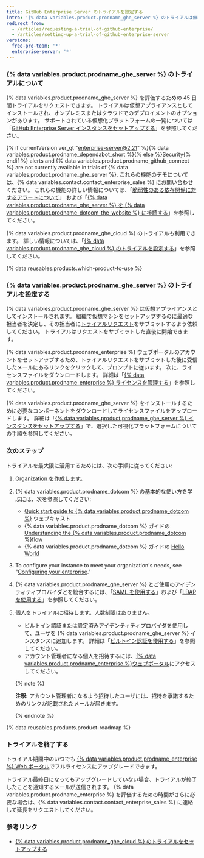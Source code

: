 ```yaml
---
title: GitHub Enterprise Server のトライアルを設定する
intro: '{% data variables.product.prodname_ghe_server %} のトライアルは無料でできます。'
redirect_from:
  - /articles/requesting-a-trial-of-github-enterprise/
  - /articles/setting-up-a-trial-of-github-enterprise-server
versions:
  free-pro-team: '*'
  enterprise-server: '*'
---
```


### {% data variables.product.prodname_ghe_server %} のトライアルについて

{% data variables.product.prodname_ghe_server %} を評価するための 45 日間トライアルをリクエストできます。 トライアルは仮想アプライアンスとしてインストールされ、オンプレミスまたはクラウドでのデプロイメントのオプションがあります。 サポートされている仮想化プラットフォームの一覧については「[GitHub Enterprise Server インスタンスをセットアップする](/enterprise/admin/installation/setting-up-a-github-enterprise-server-instance)」を参照してください。

{% if currentVersion ver_gt "enterprise-server@2.21" %}{% data variables.product.prodname_dependabot_short %}{% else %}Security{% endif %} alerts and {% data variables.product.prodname_github_connect %} are not currently available in trials of {% data variables.product.prodname_ghe_server %}. これらの機能のデモについては、{% data variables.contact.contact_enterprise_sales %} にお問い合わせください。 これらの機能の詳しい情報については、「[脆弱性のある依存関係に対するアラートについて](/github/managing-security-vulnerabilities/about-alerts-for-vulnerable-dependencies)」 および「[{% data variables.product.prodname_ghe_server %} を {% data variables.product.prodname_dotcom_the_website %} に接続する](/enterprise/admin/installation/connecting-github-enterprise-server-to-github-enterprise-cloud)」を参照してください。

{% data variables.product.prodname_ghe_cloud %} のトライアルも利用できます。 詳しい情報については、「[{% data variables.product.prodname_ghe_cloud %} のトライアルを設定する](/articles/setting-up-a-trial-of-github-enterprise-cloud)」を参照してください。

{% data reusables.products.which-product-to-use %}

### {% data variables.product.prodname_ghe_server %} のトライアルを設定する

{% data variables.product.prodname_ghe_server %} は仮想アプライアンスとしてインストールされます。 組織で仮想マシンをセットアップするのに最適な担当者を決定し、その担当者に[トライアルリクエスト](https://enterprise.github.com/trial)をサブミットするよう依頼してください。 トライアルはリクエストをサブミットした直後に開始できます。

{% data variables.product.prodname_enterprise %} ウェブポータルのアカウントをセットアップするため、トライアルリクエストをサブミットした後に受信したメールにあるリンクをクリックして、プロンプトに従います。 次に、ライセンスファイルをダウンロードします。 詳細は「[{% data variables.product.prodname_enterprise %} ライセンスを管理する](/enterprise/admin/installation/managing-your-github-enterprise-license)」を参照してください。

{% data variables.product.prodname_ghe_server %} をインストールするために必要なコンポーネントをダウンロードしてライセンスファイルをアップロードします。 詳細は「[{% data variables.product.prodname_ghe_server %} インスタンスをセットアップする](/enterprise/admin/installation/setting-up-a-github-enterprise-server-instance)」で、選択した可視化プラットフォームについての手順を参照してください。

### 次のステップ

トライアルを最大限に活用するためには、次の手順に従ってください:

1. [Organization を作成します](/enterprise/admin/user-management/creating-organizations)。
2. {% data variables.product.prodname_dotcom %} の基本的な使い方を学ぶには、次を参照してください:
   - [Quick start guide to {% data variables.product.prodname_dotcom %}](https://resources.github.com/webcasts/Quick-start-guide-to-GitHub/) ウェブキャスト
   - {% data variables.product.prodname_dotcom %} ガイドの [Understanding the {% data variables.product.prodname_dotcom %}flow](https://guides.github.com/introduction/flow/)
   - {% data variables.product.prodname_dotcom %} ガイドの [Hello World](https://guides.github.com/activities/hello-world/)
3. To configure your instance to meet your organization's needs, see "[Configuring your enterprise](/admin/configuration/configuring-your-enterprise)."
4. {% data variables.product.prodname_ghe_server %} とご使用のアイデンティティプロバイダとを統合するには、「[SAML を使用する](/enterprise/admin/user-management/using-saml)」および「[LDAP を使用する](/enterprise/admin/authentication/using-ldap)」を参照してください。
5. 個人をトライアルに招待します。人数制限はありません。
   - ビルトイン認証または設定済みアイデンティティプロバイダを使用して、ユーザを {% data variables.product.prodname_ghe_server %} インスタンスに追加します。 詳細は「[ビルトイン認証を使用する](/enterprise/admin/user-management/using-built-in-authentication)」を参照してください。
   - アカウント管理者になる個人を招待するには、[{% data variables.product.prodname_enterprise %}ウェブポータル](https://enterprise.github.com/login)にアクセスしてください。

    {% note %}

    **注釈:** アカウント管理者になるよう招待したユーザには、招待を承諾するためのリンクが記載されたメールが届きます。

    {% endnote %}

{% data reusables.products.product-roadmap %}

### トライアルを終了する

トライアル期間中のいつでも [{% data variables.product.prodname_enterprise %} Web ポータル](https://enterprise.github.com/login)でフルライセンスにアップグレードできます。

トライアル最終日になってもアップグレードしていない場合、トライアルが終了したことを通知するメールが送信されます。 {% data variables.product.prodname_enterprise %} を評価するための時間がさらに必要な場合は、{% data variables.contact.contact_enterprise_sales %} に連絡して延長をリクエストしてください。

### 参考リンク

- [{% data variables.product.prodname_ghe_cloud %} のトライアルをセットアップする](/articles/setting-up-a-trial-of-github-enterprise-cloud)
